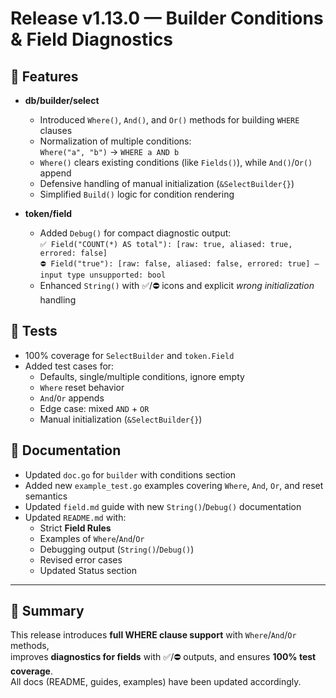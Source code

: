 # Release v1.13.0 — Builder Conditions & Field Diagnostics

## 🚀 Features

- **db/builder/select**
  - Introduced `Where()`, `And()`, and `Or()` methods for building `WHERE` clauses
  - Normalization of multiple conditions:  
    `Where("a", "b")` → `WHERE a AND b`
  - `Where()` clears existing conditions (like `Fields()`), while `And()`/`Or()` append
  - Defensive handling of manual initialization (`&SelectBuilder{}`)
  - Simplified `Build()` logic for condition rendering

- **token/field**
  - Added `Debug()` for compact diagnostic output:  
    `✅ Field("COUNT(*) AS total"): [raw: true, aliased: true, errored: false]`  
    `⛔️ Field("true"): [raw: false, aliased: false, errored: true] – input type unsupported: bool`
  - Enhanced `String()` with ✅/⛔️ icons and explicit *wrong initialization* handling

## 🧪 Tests

- 100% coverage for `SelectBuilder` and `token.Field`
- Added test cases for:
  - Defaults, single/multiple conditions, ignore empty
  - `Where` reset behavior
  - `And`/`Or` appends
  - Edge case: mixed `AND` + `OR`
  - Manual initialization (`&SelectBuilder{}`)

## 📖 Documentation

- Updated `doc.go` for `builder` with conditions section
- Added new `example_test.go` examples covering `Where`, `And`, `Or`, and reset semantics
- Updated `field.md` guide with new `String()`/`Debug()` documentation
- Updated `README.md` with:
  - Strict **Field Rules**
  - Examples of `Where`/`And`/`Or`
  - Debugging output (`String()`/`Debug()`)
  - Revised error cases
  - Updated Status section

---

## 📄 Summary

This release introduces **full WHERE clause support** with `Where`/`And`/`Or` methods,  
improves **diagnostics for fields** with ✅/⛔️ outputs, and ensures **100% test coverage**.  
All docs (README, guides, examples) have been updated accordingly.
